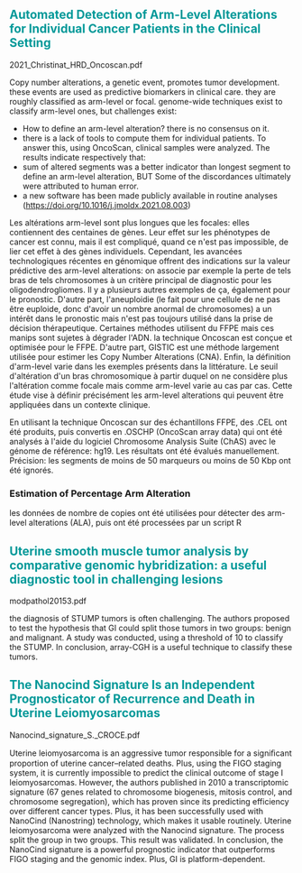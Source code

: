 
## <span style="color:#009999">Automated Detection of Arm-Level Alterations for Individual Cancer Patients in the Clinical Setting
2021_Christinat_HRD_Oncoscan.pdf

Copy number alterations, a genetic event, promotes tumor development. these events are used as predictive biomarkers in clinical care. they are roughly classified as arm-level or focal. genome-wide techniques exist to classify arm-level ones, but challenges exist:
- How to define an arm-level alteration? there is no consensus on it.
- there is a lack of tools to compute them for individual patients.
To answer this, using OncoScan, clinical samples were analyzed. The results indicate respectively that:
- sum of altered segments was a better indicator than longest segment to define an arm-level alteration, BUT Some of the discordances ultimately were attributed to human error.
- a new software has been made publicly available in routine analyses (https://doi.org/10.1016/j.jmoldx.2021.08.003)

Les altérations arm-level sont plus longues que les focales: elles contiennent des centaines de gènes. Leur effet sur les phénotypes de cancer est connu, mais il est compliqué, quand ce n'est pas impossible, de lier cet effet à des gènes individuels.
Cependant, les avancées technologiques récentes en génomique offrent des indications sur la valeur prédictive des arm-level alterations: on associe par exemple la perte de tels bras de tels chromosomes à un critère principal de diagnostic pour les oligodendrogliomes. Il y a plusieurs autres exemples de ça, également pour le pronostic. D'autre part,  l'aneuploidie (le fait pour une cellule de ne pas être euploide, donc d'avoir un nombre anormal de chromosomes) a un intérêt dans le pronostic mais n'est pas toujours utilisé dans la prise de décision thérapeutique.
Certaines méthodes utilisent du FFPE mais ces manips sont sujetes à dégrader l'ADN. la technique Oncoscan est conçue et optimisée pour le FFPE. D'autre part, GISTIC est une méthode largement utilisée pour estimer les Copy Number Alterations (CNA).
Enfin, la définition d'arm-level varie dans les exemples présents dans la littérature. Le seuil d'altération d'un bras chromosomique à partir duquel on ne considère plus l'altération comme focale mais comme arm-level varie au cas par cas.
Cette étude vise à définir précisément les arm-level alterations qui peuvent être appliquées dans un contexte clinique.

En utilisant la technique Oncoscan sur des échantillons FFPE, des .CEL ont été produits, puis convertis en .OSCHP (OncoScan array data) qui ont été analysés à l'aide du logiciel Chromosome Analysis Suite (ChAS) avec le génome de référence: hg19. Les résultats ont été évalués manuellement. Précision: les segments de moins de 50 marqueurs ou moins de 50 Kbp ont été ignorés.



### Estimation of Percentage Arm Alteration
les données de nombre de copies ont été utilisées pour  détecter des arm-level alterations (ALA), puis ont été processées par un script R


## <span style="color:#009999">Uterine smooth muscle tumor analysis by comparative genomic hybridization: a useful diagnostic tool in challenging lesions
modpathol20153.pdf

the diagnosis of STUMP tumors is often challenging. The authors proposed to test the hypothesis that GI could split those tumors in two groups: benign and malignant. A study was conducted, using a threshold of 10 to classify the STUMP.
In conclusion, array-CGH is a useful technique to classify these tumors.


## <span style="color:#009999">The Nanocind Signature Is an Independent Prognosticator of Recurrence and Death in Uterine Leiomyosarcomas

Nanocind_signature_S._CROCE.pdf

Uterine leiomyosarcoma is an aggressive tumor responsible for a signiﬁcant proportion of uterine cancer–related deaths. Plus, using the FIGO staging system, it is currently impossible to predict the clinical outcome of stage I leiomyosarcomas. However, the authors published in 2010 a transcriptomic signature (67 genes related to chromosome biogenesis, mitosis control, and chromosome segregation), which has proven since its predicting efficiency over different cancer types. Plus, it has been successfully used with NanoCind (Nanostring) technology, which makes it usable routinely.
Uterine leiomyosarcoma were analyzed with the Nanocind signature. The process split the group in two groups. This result was validated.
In conclusion, the NanoCind signature is a powerful prognostic indicator that outperforms FIGO staging and the genomic index. Plus, GI is platform-dependent. 




